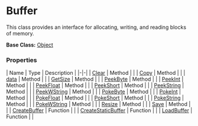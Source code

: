 # Buffer #
This class provides an interface for allocating, writing, and reading blocks of memory.

**Base Class:** [Object](CPP_Object.md)

### Properties ###
| Name | Type | Description |
|-|-|
| [Clear](CPP_Buffer_Clear.md) | Method |  |
| [Copy](CPP_Buffer_Copy.md) | Method |  |
| [data](CPP_Buffer_data.md) | Method |  |
| [GetSize](CPP_Buffer_GetSize.md) | Method |  |
| [PeekByte](CPP_Buffer_PeekByte) | Method |  |
| [PeekInt](CPP_Buffer_PeekInt) | Method |  |
| [PeekFloat](CPP_Buffer_PeekFloat) | Method |  |
| [PeekShort](CPP_Buffer_PeekShort) | Method |  |
| [PeekString](CPP_Buffer_PeekString) | Method |  |
| [PeekWString](CPP_Buffer_PeekWString) | Method |  |
| [PokeByte](CPP_Buffer_PokeByte) | Method |  |
| [PokeInt](CPP_Buffer_PokeInt) | Method |  |
| [PokeFloat](CPP_Buffer_PokeFloat) | Method |  |
| [PokeShort](CPP_Buffer_PokeShort) | Method |  |
| [PokeString](CPP_Buffer_PokeString) | Method |  |
| [PokeWString](CPP_Buffer_PokeWString) | Method |  |
| [Resize](CPP_Buffer_Resize.md) | Method |  |
| [Save](CPP_Buffer_Save.md) | Method |  |
| [CreateBuffer](CPP_CreateBuffer.md) | Function |  |
| [CreateStaticBuffer](CPP_CreateStaticBuffer.md) | Function |  |
| [LoadBuffer](CPP_LoadBuffer.md) | Function |  |
